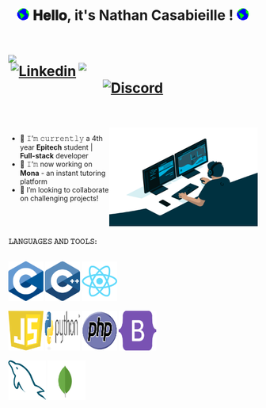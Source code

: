 <h1 align="center">
  <img src="https://github.com/nathan-casabieille/nathan-casabieille/blob/main/Earth.gif" width="24px" style="max-width:100%;">
  𝐇𝐞𝐥𝐥𝐨, it's Nathan Casabieille !
  <img src="https://github.com/nathan-casabieille/nathan-casabieille/blob/main/Earth.gif" width="24px" style="max-width:100%;">
  
  <br />
  <br />
  <div align=center>
  <img align=left width=420 src="https://github-readme-stats.vercel.app/api?username=nathan-casabieille&hide=prs&theme=onedark&layout=compact&hide_border=true&show_icons=true" />
  <img align=right width=362 src="https://github-readme-streak-stats.herokuapp.com/?user=nathan-casabieille&theme=onedark" />
  
  [![Linkedin](https://img.shields.io/badge/-LinkedIn-blue?style=flat&logo=Linkedin&logoColor=white)](https://www.linkedin.com/in/nathan-casabieille-775853152/)
  [![Discord](https://img.shields.io/badge/-Discord-white?style=flat&logo=Discord)](https://discord.com/users/natcas#5756/)
  </div>

</h1>

<br/>
<br/>
<a target="_blank">
  <img align="right" height="200" width="300" alt="GIF" src="https://github.com/nathan-casabieille/nathan-casabieille/blob/main/coder.gif">
</a>

- 🔭 𝙸’𝚖 𝚌𝚞𝚛𝚛𝚎𝚗𝚝𝚕𝚢 a 4th year **Epitech** student | **Full-stack** developer
- 🔨 𝙸’𝚖 now working on **Mona** - an instant tutoring platform
- 🤔 I’m looking to collaborate on challenging projects!

<br/>

#


**𝙻𝙰𝙽𝙶𝚄𝙰𝙶𝙴𝚂 𝙰𝙽𝙳 𝚃𝙾𝙾𝙻𝚂:**  
<br/>
<p>
  <code><img width="14%" height="80px" src="https://github.com/nathan-casabieille/nathan-casabieille/blob/main/c.svg"></code>
  <code><img width="14%" height="80px" src="https://github.com/nathan-casabieille/nathan-casabieille/blob/main/c++.svg"></code>
  <code><img width="14%" height="80px" src="https://github.com/nathan-casabieille/nathan-casabieille/blob/main/react.svg"></code>
  <br />
  <br />
  <code><img width="14%" height="80px" src="https://github.com/nathan-casabieille/nathan-casabieille/blob/main/javascript.svg"></code>
  <code><img width="14%" height="80px" src="https://github.com/nathan-casabieille/nathan-casabieille/blob/main/python.svg"></code>
  <code><img width="14%" height="80px" src="https://github.com/nathan-casabieille/nathan-casabieille/blob/main/php.svg"></code>
  <code><img width="15%" height="80px" src="https://github.com/nathan-casabieille/nathan-casabieille/blob/main/bootstrap.svg"></code>
  <br />
  <br />
  <code><img width="15%" height="80px" src="https://github.com/nathan-casabieille/nathan-casabieille/blob/main/mysql.svg"></code>
  <code><img width="15%" height="80px" src="https://github.com/nathan-casabieille/nathan-casabieille/blob/main/mongodb.svg"></code>
</p>
